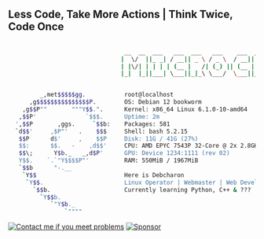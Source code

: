 ## Less Code, Take More Actions | Think Twice, Code Once

```bash

                                 __  __  ___   ___  ___   ___    ___  _  _  ___  ___   ___   _  _ 
                                |  \/  ||_ _| / __|| _ \ / _ \  / __|| || |/   \| _ \ / _ \ | \| |
                                | |\/| | | | | (__ |   /| (_) || (__ | __ || - ||   /| (_) || .  |
                                |_|  |_||___| \___||_|_\ \___/  \___||_||_||_|_||_|_\ \___/ |_|\_|


         _,met$$$$$gg.           root@localhost
      ,g$$$$$$$$$$$$$$$P.        OS: Debian 12 bookworm
    ,g$$P""       """Y$$.".      Kernel: x86_64 Linux 6.1.0-10-amd64
   ,$$P'              `$$$.      Uptime: 2m
  ',$$P       ,ggs.     `$$b:    Packages: 581
  `d$$'     ,$P"'   .    $$$     Shell: bash 5.2.15
   $$P      d$'     ,    $$P     Disk: 11G / 41G (27%)
   $$:      $$.   -    ,d$$'     CPU: AMD EPYC 7543P 32-Core @ 2x 2.8GHz
   $$\;      Y$b._   _,d$P'      GPU: Device 1234:1111 (rev 02)
   Y$$.    `.`"Y$$$$P"'          RAM: 550MiB / 1967MiB
   `$$b      "-.__              
    `Y$$                         Here is Debcharon
     `Y$$.                       Linux Operator | Webmaster | Web Developer focusing on study
       `$$b.                     Currently learning Python, C++ & ???
         `Y$$b.                 
            `"Y$b._             
                `""""           

```

<a href="https://t.me/microcharon"><img alt="Contact me if you meet problems" src="https://img.shields.io/badge/Contact-Telegram-blue?style=flat&logo=telegram"></a> <a href="https://ko-fi.com/microcharon"><img alt="Sponsor" src="https://img.shields.io/badge/Sponsor-Ko--fi-f8a665?style=flat&logo=ko-fi"></a>

<!---
 * Debcharon/Debcharon is a ✨ special ✨ repository because its `README.md` (this file) appears on your GitHub profile.
 * You can click the Preview link to take a look at your changes.
 *
 * README for Microcharon
 *
 * @author Microcharon
 * @version 4.0
 * @link https://www.microcharon.top
 --->
